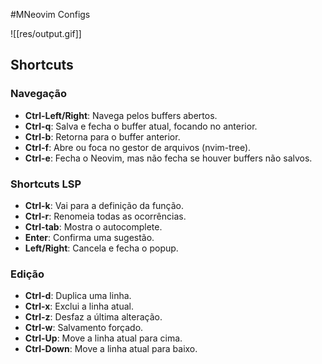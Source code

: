 
#MNeovim Configs

![[res/output.gif]]

## Shortcuts

### Navegação
- **Ctrl-Left/Right**: Navega pelos buffers abertos.
- **Ctrl-q**: Salva e fecha o buffer atual, focando no anterior.
- **Ctrl-b**: Retorna para o buffer anterior.
- **Ctrl-f**: Abre ou foca no gestor de arquivos (nvim-tree).
- **Ctrl-e**: Fecha o Neovim, mas não fecha se houver buffers não salvos.

### Shortcuts LSP
- **Ctrl-k**: Vai para a definição da função.
- **Ctrl-r**: Renomeia todas as ocorrências.
- **Ctrl-tab**: Mostra o autocomplete.
- **Enter**: Confirma uma sugestão.
- **Left/Right**: Cancela e fecha o popup.

### Edição
- **Ctrl-d**: Duplica uma linha.
- **Ctrl-x**: Exclui a linha atual.
- **Ctrl-z**: Desfaz a última alteração.
- **Ctrl-w**: Salvamento forçado.
- **Ctrl-Up**: Move a linha atual para cima.
- **Ctrl-Down**: Move a linha atual para baixo.



